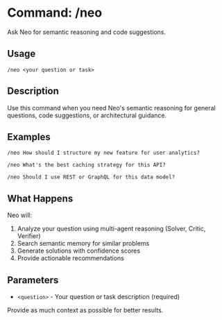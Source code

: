 # Command: /neo

Ask Neo for semantic reasoning and code suggestions.

## Usage

```
/neo <your question or task>
```

## Description

Use this command when you need Neo's semantic reasoning for general questions, code suggestions, or architectural guidance.

## Examples

```
/neo How should I structure my new feature for user analytics?

/neo What's the best caching strategy for this API?

/neo Should I use REST or GraphQL for this data model?
```

## What Happens

Neo will:
1. Analyze your question using multi-agent reasoning (Solver, Critic, Verifier)
2. Search semantic memory for similar problems
3. Generate solutions with confidence scores
4. Provide actionable recommendations

## Parameters

- `<question>` - Your question or task description (required)

Provide as much context as possible for better results.
